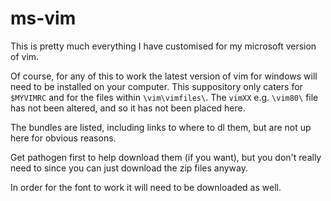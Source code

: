 # ms-vim
This is pretty much everything I have customised for my microsoft version of vim.

Of course, for any of this to work the latest version of vim for windows will need to be installed on your computer.
This suppository only caters for `$MYVIMRC` and for the files within `\vim\vimfiles\`. The `vimXX` e.g. `\vim80\` file has not been altered, and so it has not been placed here.

The bundles are listed, including links to where to dl them, but are not up here for obvious reasons.

Get pathogen first to help download them (if you want), but you don't really need to since you can just download the zip files anyway.

In order for the font to work it will need to be downloaded as well.
